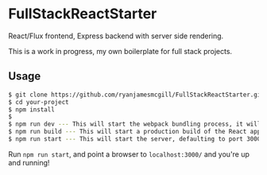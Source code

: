 # FullStackReactStarter
React/Flux frontend, Express backend with server side rendering.

This is a work in progress, my own boilerplate for full stack projects.

## Usage

```bash
$ git clone https://github.com/ryanjamesmcgill/FullStackReactStarter.git you-project
$ cd your-project
$ npm install
$
$ npm run dev --- This will start the webpack bundling process, it will rebuild as you edit the React app
$ npm run build --- This will start a production build of the React app.
$ npm run start --- This will start the server, defaulting to port 3000
```

Run `npm run start`, and point a browser to `localhost:3000/` and you're up and running!
